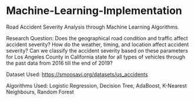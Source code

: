 # Machine-Learning-Implementation
Road Accident Severity Analysis through Machine Learning Algorithms.

Research Question:
Does the geographical road condition and traffic affect accident severity? How do the weather, timing, and location affect accident severity? Can we classify the accident severity based on these parameters for Los Angeles County in California state for all types of vehicles through the past data from 2016 till the end of 2019? 

Dataset Used:
https://smoosavi.org/datasets/us_accidents 

Algorithms Used:
Logistic Regression, 
Decision Tree,
AdaBoost,
K-Nearest Neighbours,
Random Forest
